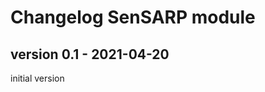 Changelog SenSARP module
=====================================

version 0.1 - 2021-04-20
-------------------------
initial version
